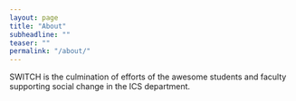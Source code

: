```yaml
---
layout: page
title: "About"
subheadline: ""
teaser: ""
permalink: "/about/"
---
```


SWITCH is the culmination of efforts of the awesome students and faculty supporting social change in the ICS department. 